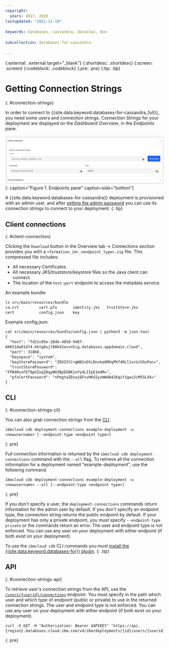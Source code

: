 ```yaml
---
copyright:
  years: 2017, 2020
lastupdated: "2021-11-19"

keywords: databases, cassandra, datastax, dse

subcollection: databases-for-cassandra

---
```


{:external: .external target="_blank"}
{:shortdesc: .shortdesc}
{:screen: .screen}
{:codeblock: .codeblock}
{:pre: .pre}
{:tip: .tip}


# Getting Connection Strings
{: #connection-strings}

In order to connect to {{site.data.keyword.databases-for-cassandra_full}}, you need some users and connection strings. Connection Strings for your deployment are displayed on the _Dashboard Overview_, in the _Endpoints_ pane. 

![Endpoints pane on the Dashboard Overview](images/secure-connect-bundle-2.png){: caption="Figure 1. Endpoints pane" caption-side="bottom"}

A {{site.data.keyword.databases-for-cassandra}} deployment is provisioned with an admin user, and after [setting the admin password](/docs/databases-for-cassandra?topic=databases-for-cassandra-admin-password) you can use its connection strings to connect to your deployment.
{: tip}

## Client connections
{: #client-connection}

Clicking the `Download` button in the Overview tab -> Connections section provides you with a `<formation_id>_<endpoint_type>.zip` file. This compressed file includes:
- All necessary Certificates
- All necessary JKS/truststore/keystore files so the Java client can connect.
- The location of the `host:port` endpoint to access the metadata service.

An example bundle:
```shell
ls src/main/resources/bundle
ca.crt         cert.pfx       identity.jks   trustStore.jks
cert           config.json    key
```

Example config.json:
```shell
cat src/main/resources/bundle/config.json | python3 -m json.tool
{
  "host": "fd21c05e-28db-4858-9d8f-66651da81d74.bktg0ujl08k42osvn5ig.databases.appdomain.cloud",
  "port": 31868,
  "keyspace": "system",
  "keyStorePassword": "Z8XIXlC+gW02vDtLRnvka6MXqPKf4RLl1vcU/GSoPac=",
  "trustStorePassword": "FPB40vxFET9pXZuqZ8qyWH3BpEO8KinYy4LIIpE1m4M=",
  "pfxCertPassword": "nPegtaZDiwjQFvvHKdIyxmW4A426qiY1gwc2cM5SLXk="
}
```

## CLI 
{: #connection-strings-cli}

You can also grab connection strings from the [CLI](/docs/databases-cli-plugin?topic=databases-cli-plugin-cdb-reference#deployment-connections).
```shell
ibmcloud cdb deployment-connections example-deployment -u <newusername> [--endpoint-type <endpoint type>]
```
{: pre}

Full connection information is returned by the `ibmcloud cdb deployment-connections` command with the `--all` flag. To retrieve all the connection information for a deployment named "example-deployment", use the following command.
```shell
ibmcloud cdb deployment-connections example-deployment -u <newusername> --all [--endpoint-type <endpoint type>]
```
{: pre}

If you don't specify a user, the `deployment-connections` commands return information for the admin user by default. If you don't specify an endpoint type, the connection string returns the public endpoint by default. If your deployment has only a private endpoint, you must specify `--endpoint-type private` or the commands return an error. The user and endpoint type is not enforced. You can use any user on your deployment with either endpoint (if both exist on your deployment).

To use the `ibmcloud cdb` CLI commands you must [install the {{site.data.keyword.databases-for}} plugin](/docs/databases-for-mongodb?topic=databases-cli-plugin-cdb-reference#installing-the-cloud-databases-cli-plug-in).
{: .tip}

## API
{: #connection-strings-api}

To retrieve user's connection strings from the API, use the [`/users/{userid}/connections`](https://{DomainName}/apidocs/cloud-databases-api#discover-connection-information-for-a-deployment-f-e81026) endpoint. You must specify in the path which user and which type of endpoint (public or private) to use in the returned connection strings. The user and endpoint type is not enforced. You can use any user on your deployment with either endpoint (if both exist on your deployment).
```shell
curl -X GET -H "Authorization: Bearer $APIKEY" 'https://api.{region}.databases.cloud.ibm.com/v4/ibm/deployments/{id}/users/{userid}/connections/{endpoint_type}'
```
{: pre}

